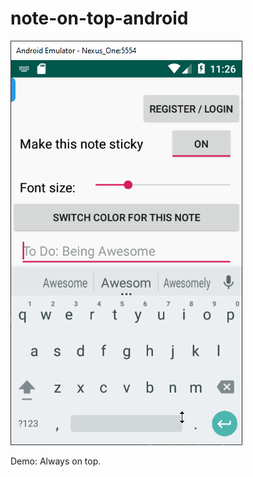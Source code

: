 # note-on-top-android
![Demo: Always on top.](https://github.com/adityawibisana/note-on-top-android/blob/master/OnTopDemo.gif)

Demo: Always on top.




